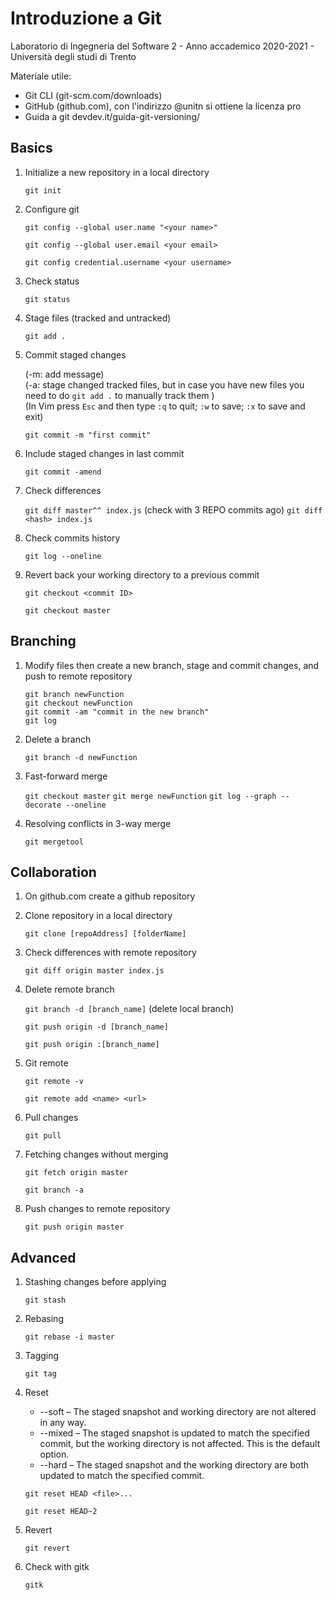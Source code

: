 # Introduzione a Git
Laboratorio di Ingegneria del Software 2 - Anno accademico 2020-2021 - Università degli studi di Trento

Materiale utile:
- Git CLI (git-scm.com/downloads)
- GitHub (github.com), con l'indirizzo @unitn si ottiene la licenza pro
- Guida a git devdev.it/guida-git-versioning/


## Basics

1. Initialize a new repository in a local directory

    `git init`  

1. Configure git

    `git config --global user.name "<your name>"`
    
    `git config --global user.email <your email>`
    
    `git config credential.username <your username>`

1. Check status

    `git status`

1. Stage files (tracked and untracked)

    `git add .`
    
1. Commit staged changes

    (-m: add message)  
    (-a: stage changed tracked files, but in case you have new files you need to do `git add .` to manually track them )    
    (In Vim press `Esc` and then type `:q` to quit; `:w` to save; `:x` to save and exit)

    `git commit -m "first commit"`

1. Include staged changes in last commit

    `git commit -amend`

1. Check differences

    `git diff master^^ index.js` (check with 3 REPO commits ago)
    `git diff <hash> index.js `

1. Check commits history

    `git log --oneline`

1. Revert back your working directory to a previous commit

    `git checkout <commit ID>`

    `git checkout master`



## Branching

1. Modify files then create a new branch, stage and commit changes, and push to remote repository

    `git branch newFunction`  
    `git checkout newFunction`  
    `git commit -am "commit in the new branch"`   
    `git log`

1. Delete a branch

    `git branch -d newFunction`

1. Fast-forward merge

    `git checkout master`
    `git merge newFunction`
    `git log --graph --decorate --oneline`

1. Resolving conflicts in 3-way merge 

    `git mergetool`



## Collaboration

1. On github.com create a github repository

1. Clone repository in a local directory

    `git clone [repoAddress] [folderName]`

1. Check differences with remote repository
    
    `git diff origin master index.js `

1. Delete remote branch

    `git branch -d [branch_name]` (delete local branch)

    `git push origin -d [branch_name]`

    `git push origin :[branch_name]`

1. Git remote

    `git remote -v`

    `git remote add <name> <url>`

1. Pull changes

    `git pull`

1. Fetching changes without merging

    `git fetch origin master`

    `git branch -a`

1. Push changes to remote repository

    `git push origin master`



## Advanced

1. Stashing changes before applying

    `git stash`

1. Rebasing

    `git rebase -i master`

1. Tagging

    `git tag`

1. Reset
    - --soft – The staged snapshot and working directory are not altered in any way.
    - --mixed – The staged snapshot is updated to match the specified commit, but the working directory is not affected. This is the default option.
    - --hard – The staged snapshot and the working directory are both updated to match the specified commit.

    `git reset HEAD <file>...`

    `git reset HEAD~2`

1. Revert

    `git revert`

1. Check with gitk

    `gitk`



